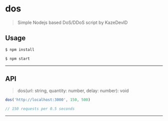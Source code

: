 # dos
> Simple Nodejs based DoS/DDoS script by KazeDevID

## Usage

```bash
$ npm install

$ npm start
```

---

## API

> dos(url: string, quantity: number, delay: number): void

```js
dos('http://localhost:3000', 150, 500)

// 150 requests per 0.5 seconds
```

---